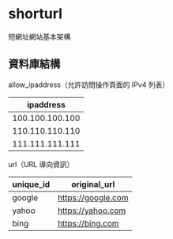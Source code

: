 # shorturl
短網址網站基本架構

## 資料庫結構

allow_ipaddress（允許訪問操作頁面的 IPv4 列表）

|    ipaddress    |
|-----------------|
| 100.100.100.100 |
| 110.110.110.110 |
| 111.111.111.111 |

url（URL 導向資訊）

| unique_id |    original_url    |
|-----------|--------------------|
| google    | https://google.com |
| yahoo     | https://yahoo.com  |
| bing      | https://bing.com   |

